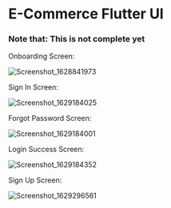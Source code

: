 

# E-Commerce Flutter UI 

### Note that: This is not complete yet

Onboarding Screen:

![Screenshot_1628841973](https://user-images.githubusercontent.com/83662229/129325472-c6e8324c-1a88-4ff5-906f-2f93cf9e03bd.png)

Sign In Screen:

![Screenshot_1629184025](https://user-images.githubusercontent.com/83662229/129679911-050a3701-d6e1-4bf2-9c12-de06d89a6c39.png)

Forgot Password Screen:

![Screenshot_1629184001](https://user-images.githubusercontent.com/83662229/129679977-cd93aa90-37f4-49fe-a38c-a6800c461398.png)

Login Success Screen:

![Screenshot_1629184352](https://user-images.githubusercontent.com/83662229/129680559-e1d6f741-eda2-468c-a98f-bec5b20c85c3.png)

Sign Up Screen:

![Screenshot_1629296561](https://user-images.githubusercontent.com/83662229/129915827-4cef147e-81d7-4655-a5af-153a3f0af0c0.png)






